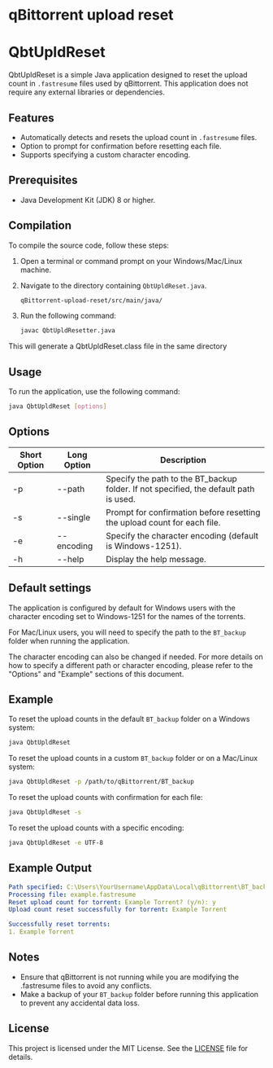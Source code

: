 # qBittorrent upload reset

# QbtUpldReset

QbtUpldReset is a simple Java application designed to reset the upload count in `.fastresume` files used by qBittorrent. This application does not require any external libraries or dependencies.

## Features

- Automatically detects and resets the upload count in `.fastresume` files.
- Option to prompt for confirmation before resetting each file.
- Supports specifying a custom character encoding.

## Prerequisites

- Java Development Kit (JDK) 8 or higher.

## Compilation

To compile the source code, follow these steps:

1. Open a terminal or command prompt on your Windows/Mac/Linux machine.
2. Navigate to the directory containing `QbtUpldReset.java`.
    ```sh
   qBittorrent-upload-reset/src/main/java/
3. Run the following command:

   ```sh
   javac QbtUpldResetter.java
This will generate a QbtUpldReset.class file in the same directory

## Usage

To run the application, use the following command:
```sh
java QbtUpldReset [options]
```

## Options

| Short Option | Long Option   | Description                                                  |
|--------------|---------------|--------------------------------------------------------------|
| -p           | --path <path> | Specify the path to the BT_backup folder. If not specified, the default path is used. |
| -s           | --single      | Prompt for confirmation before resetting the upload count for each file. |
| -e           | --encoding <encoding> | Specify the character encoding (default is Windows-1251). |
| -h           | --help        | Display the help message.                                    |


## Default settings

The application is configured by default for Windows users with the character encoding set to Windows-1251 for the names of the torrents.

For Mac/Linux users, you will need to specify the path to the `BT_backup` folder when running the application.

The character encoding can also be changed if needed. For more details on how to specify a different path or character encoding, please refer to the "Options" and "Example" sections of this document.

## Example

To reset the upload counts in the default `BT_backup` folder on a Windows system:
```sh
java QbtUpldReset
```
To reset the upload counts in a custom `BT_backup` folder or on a Mac/Linux system:
```sh
java QbtUpldReset -p /path/to/qBittorrent/BT_backup
```
To reset the upload counts with confirmation for each file:
```sh
java QbtUpldReset -s
```
To reset the upload counts with a specific encoding:
```sh
java QbtUpldReset -e UTF-8
```

## Example Output
```yaml
Path specified: C:\Users\YourUsername\AppData\Local\qBittorrent\BT_backup
Processing file: example.fastresume
Reset upload count for torrent: Example Torrent? (y/n): y
Upload count reset successfully for torrent: Example Torrent

Successfully reset torrents:
1. Example Torrent
```

## Notes
*   Ensure that qBittorrent is not running while you are modifying the .fastresume files to avoid any conflicts.
*   Make a backup of your `BT_backup` folder before running this application to prevent any accidental data loss.

## License
This project is licensed under the MIT License. See the [LICENSE](https://github.com/MadMan2k/qBittorrent-upload-reset/blob/main/LICENSE) file for details.